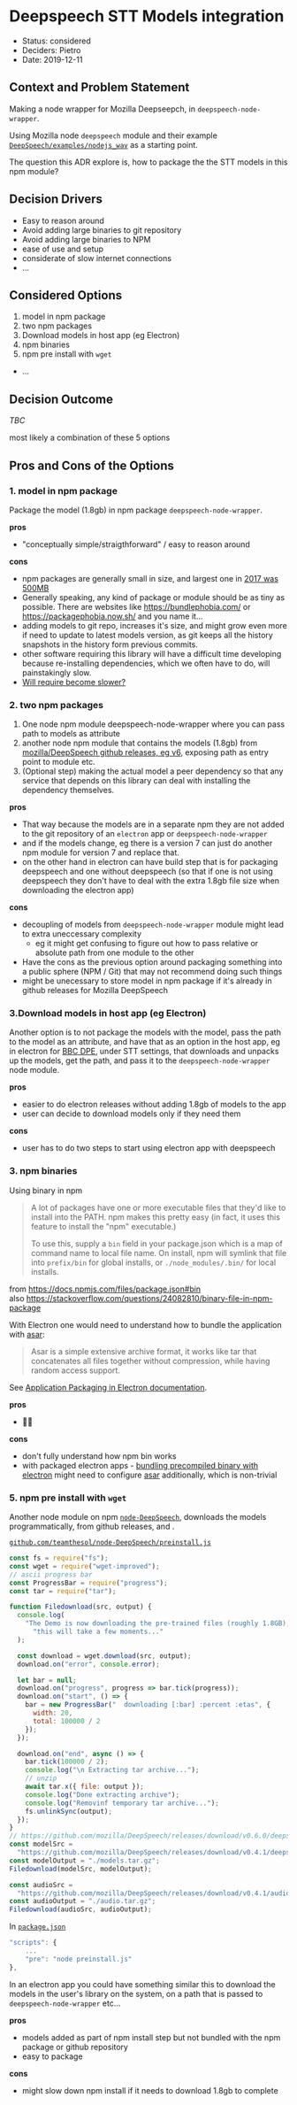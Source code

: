 # Deepspeech STT Models integration

- Status: considered <!-- optional -->
- Deciders: Pietro <!-- optional -->
- Date: 2019-12-11

## Context and Problem Statement

Making a node wrapper for Mozilla Deepseepch, in `deepspeech-node-wrapper`.

Using Mozilla node `deepspeech` module and their example [`DeepSpeech/examples/nodejs_wav`](https://github.com/mozilla/DeepSpeech-examples/tree/r0.6/nodejs_wav) as a starting point.

The question this ADR explore is, how to package the the STT models in this npm module?

## Decision Drivers <!-- optional -->

- Easy to reason around
- Avoid adding large binaries to git repository
- Avoid adding large binaries to NPM
- ease of use and setup
- considerate of slow internet connections
- … <!-- numbers of drivers can vary -->

## Considered Options

1. model in npm package
2. two npm packages
3. Download models in host app (eg Electron)
4. npm binaries
5. npm pre install with `wget`

- … <!-- numbers of options can vary -->

## Decision Outcome

<!-- Chosen option: "[option 1]", because [justification. e.g., only option, which meets k.o. criterion decision driver | which resolves force force | … | comes out best (see below)]. -->

_TBC_

most likely a combination of these 5 options

<!-- ### Positive Consequences

* [e.g., improvement of quality attribute satisfaction, follow-up decisions required, …]
* …

### Negative consequences

* [e.g., compromising quality attribute, follow-up decisions required, …]
* …
-->

## Pros and Cons of the Options

### 1. model in npm package

Package the model (1.8gb) in npm package `deepspeech-node-wrapper`.

**pros**

- "conceptually simple/straigthforward" / easy to reason around

**cons**

- npm packages are generally small in size, and largest one in [2017 was 500MB](https://www.quora.com/What-is-the-largest-npm-package)
- Generally speaking, any kind of package or module should be as tiny as possible. There are websites like https://bundlephobia.com/ or https://packagephobia.now.sh/ and you name it...
- adding models to git repo, increases it's size, and might grow even more if need to update to latest models version, as git keeps all the history snapshots in the history form previous commits.
- other software requiring this library will have a difficult time developing because re-installing dependencies, which we often have to do, will painstakingly slow.
- [Will require become slower?](https://github.com/ofrobots/require-so-slow)

### 2. two npm packages

1. One node npm module deepspeech-node-wrapper where you can pass path to models as attribute
2. another node npm module that contains the models (1.8gb) from [mozilla/DeepSpeech github releases, eg v6](https://github.com/mozilla/DeepSpeech/releases/download/v0.6.0/deepspeech-0.6.0-models.tar.gz), exposing path as entry point to module etc.
3. (Optional step) making the actual model a peer dependency so that any service that depends on this library can deal with installing the dependency themselves.

**pros**

- That way because the models are in a separate npm they are not added to the git repository of an `electron` app or `deepspeech-node-wrapper`
- and if the models change, eg there is a version 7 can just do another npm module for version 7 and replace that.
- on the other hand in electron can have build step that is for packaging deepspeech
  and one without deepspeech (so that if one is not using deepspeech they don't have to deal with the extra 1.8gb file size when downloading the electron app)

**cons**

- decoupling of models from `deepspeech-node-wrapper` module might lead to extra uneccessary complexity
  - eg it might get confusing to figure out how to pass relative or absolute path from one module to the other
- Have the cons as the previous option around packaging something into a public sphere (NPM / Git) that may not recommend doing such things
- might be unecessary to store model in npm package if it's already in github releases for Mozilla DeepSpeech

### 3.Download models in host app (eg Electron)

Another option is to not package the models with the model, pass the path to the model as an attribute, and have that as an option in the host app, eg in electron for [BBC DPE](https://github.com/bbc/digital-paper-edit-electron), under STT settings, that downloads and unpacks up the models, get the path, and pass it to the `deepspeech-node-wrapper` node module.

**pros**

- easier to do electron releases without adding 1.8gb of models to the app
- user can decide to download models only if they need them

**cons**

- user has to do two steps to start using electron app with deepspeech

### 3. npm binaries

Using binary in npm

> A lot of packages have one or more executable files that they'd like to install into the PATH. npm makes this pretty easy (in fact, it uses this feature to install the "npm" executable.)
>
> To use this, supply a `bin` field in your package.json which is a map of command name to local file name. On install, npm will symlink that file into `prefix/bin` for global installs, or `./node_modules/.bin/` for local installs.

from https://docs.npmjs.com/files/package.json#bin  
also https://stackoverflow.com/questions/24082810/binary-file-in-npm-package

With Electron one would need to understand how to bundle the application with [asar](https://github.com/electron/asar):

> Asar is a simple extensive archive format, it works like tar that concatenates all files together without compression, while having random access support.

See [Application Packaging in Electron documentation](https://electronjs.org/docs/tutorial/application-packaging).

**pros**

- 🤷‍♂️

**cons**

- don't fully understand how npm bin works
- with packaged electron apps - [bundling precompiled binary with electron](https://stackoverflow.com/questions/38361996/how-can-i-bundle-a-precompiled-binary-with-electron) might need to configure [asar](https://github.com/electron/asar) additionally, which is non-trivial

### 5. npm pre install with `wget`

Another node module on npm [`node-DeepSpeech`](https://github.com/teamthesol/node-DeepSpeech), downloads the models programmatically, from github releases, and .

[`github.com/teamthesol/node-DeepSpeech/preinstall.js`](https://github.com/teamthesol/node-DeepSpeech/blob/master/preinstall.js)

```js
const fs = require("fs");
const wget = require("wget-improved");
// ascii progress bar
const ProgressBar = require("progress");
const tar = require("tar");

function Filedownload(src, output) {
  console.log(
    "The Demo is now downloading the pre-trained files (roughly 1.8GB), " +
      "this will take a few moments..."
  );

  const download = wget.download(src, output);
  download.on("error", console.error);

  let bar = null;
  download.on("progress", progress => bar.tick(progress));
  download.on("start", () => {
    bar = new ProgressBar("  downloading [:bar] :percent :etas", {
      width: 20,
      total: 100000 / 2
    });
  });

  download.on("end", async () => {
    bar.tick(100000 / 2);
    console.log("\n Extracting tar archive...");
    // unzip
    await tar.x({ file: output });
    console.log("Done extracting archive");
    console.log("Removinf temporary tar archive...");
    fs.unlinkSync(output);
  });
}
// https://github.com/mozilla/DeepSpeech/releases/download/v0.6.0/deepspeech-0.6.0-models.tar.gz
const modelSrc =
  "https://github.com/mozilla/DeepSpeech/releases/download/v0.4.1/deepspeech-0.4.1-models.tar.gz";
const modelOutput = "./models.tar.gz";
Filedownload(modelSrc, modelOutput);

const audioSrc =
  "https://github.com/mozilla/DeepSpeech/releases/download/v0.4.1/audio-0.4.1.tar.gz";
const audioOutput = "./audio.tar.gz";
Filedownload(audioSrc, audioOutput);
```

In [`package.json`](https://github.com/teamthesol/node-DeepSpeech/blob/1d810c48b2a9f97d9d472f6d3fd4d6154966257c/package.json#L10)

```js
"scripts": {
    ...
    "pre": "node preinstall.js"
},
```

In an electron app you could have something similar this to download the models in the user's library on the system, on a path that is passed to `deepspeech-node-wrapper` etc...

**pros**

- models added as part of npm install step but not bundled with the npm package or github repository
- easy to package

**cons**

- might slow down npm install if it needs to download 1.8gb to complete
